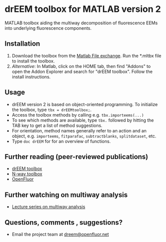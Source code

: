 # drEEM toolbox for MATLAB version 2
MATLAB toolbox aiding the multiway decomposition of fluorescence EEMs into underlying fluorescence components.

## Installation
1. Download the toolbox from the [Matlab File exchange](https://se.mathworks.com/matlabcentral/fileexchange/162526-dreem-toolbox/). Run the *.mltbx file to install the toolbox.
2. *Alternative*: In Matlab, click on the HOME tab, then find "Addons" to open the Addon Explorer and search for "drEEM toolbox". Follow the install instructions.

## Usage
- drEEM version 2 is based on object-oriented programming. To initialize the toolbox, type `tbx = drEEMtoolbox;`.
- Access the toolbox methods by calling e.g. `tbx.importeems(...)`
- To see which methods are available, type `tbx.` followed by hitting the TAB key to get a list of method suggestions.
- For orientation, method names generally refer to an action and an object, e.g. `importeems`, `fitparafac`, `subtractblanks`, `splitdataset`, etc.
- Type `doc drEEM` for for an overview of functions.

## Further reading (peer-reviewed publications)
- [drEEM toolbox](https://doi.org/10.1039/c3ay41160e)
- [N-way toolbox](https://doi.org/10.1016/S0169-7439(00)00071-X)
- [OpenFluor](https://doi.org/10.1039/C3AY41935E)

## Further watching on multiway analysis
- [Lecture series on multiway analysis](https://www.youtube.com/watch?v=_gIb6PzBEc4&list=PL4L59zaizb3E-Pgp-f90iKHdQQi15JJoL)

## Questions, comments , suggestions?
- Email the project team at [dreem@openfluor.net](mailto:dreem@openfluor.net)